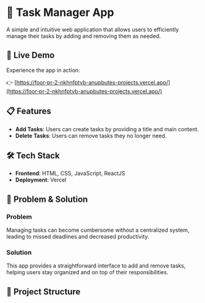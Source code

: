 # 📝 Task Manager App

A simple and intuitive web application that allows users to efficiently manage their tasks by adding and removing them as needed.

## 🚀 Live Demo

Experience the app in action:

👉 [https://foor-pr-2-nkhnfptvb-anupbutes-projects.vercel.app/](https://foor-pr-2-nkhnfptvb-anupbutes-projects.vercel.app/)

## 📋 Features

- **Add Tasks**: Users can create tasks by providing a title and main content.
- **Delete Tasks**: Users can remove tasks they no longer need.

## 🛠️ Tech Stack

- **Frontend**: HTML, CSS, JavaScript, ReactJS
- **Deployment**: Vercel

## 🧩 Problem & Solution

### Problem

Managing tasks can become cumbersome without a centralized system, leading to missed deadlines and decreased productivity.

### Solution

This app provides a straightforward interface to add and remove tasks, helping users stay organized and on top of their responsibilities.

## 📂 Project Structure

